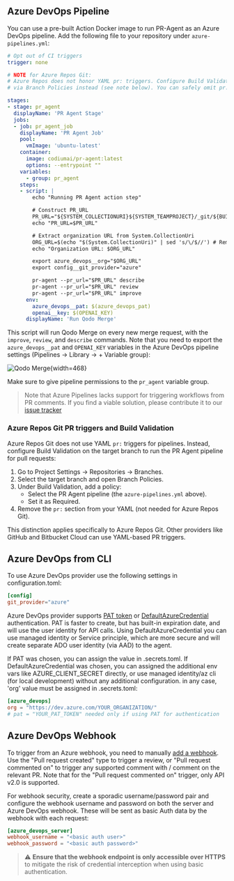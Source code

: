 ## Azure DevOps Pipeline

You can use a pre-built Action Docker image to run PR-Agent as an Azure DevOps pipeline.
Add the following file to your repository under `azure-pipelines.yml`:

```yaml
# Opt out of CI triggers
trigger: none

# NOTE for Azure Repos Git:
# Azure Repos does not honor YAML pr: triggers. Configure Build Validation
# via Branch Policies instead (see note below). You can safely omit pr:.

stages:
- stage: pr_agent
  displayName: 'PR Agent Stage'
  jobs:
  - job: pr_agent_job
    displayName: 'PR Agent Job'
    pool:
      vmImage: 'ubuntu-latest'
    container:
      image: codiumai/pr-agent:latest
      options: --entrypoint ""
    variables:
      - group: pr_agent
    steps:
    - script: |
        echo "Running PR Agent action step"

        # Construct PR_URL
        PR_URL="${SYSTEM_COLLECTIONURI}${SYSTEM_TEAMPROJECT}/_git/${BUILD_REPOSITORY_NAME}/pullrequest/${SYSTEM_PULLREQUEST_PULLREQUESTID}"
        echo "PR_URL=$PR_URL"

        # Extract organization URL from System.CollectionUri
        ORG_URL=$(echo "$(System.CollectionUri)" | sed 's/\/$//') # Remove trailing slash if present
        echo "Organization URL: $ORG_URL"

        export azure_devops__org="$ORG_URL"
        export config__git_provider="azure"

        pr-agent --pr_url="$PR_URL" describe
        pr-agent --pr_url="$PR_URL" review
        pr-agent --pr_url="$PR_URL" improve
      env:
        azure_devops__pat: $(azure_devops_pat)
        openai__key: $(OPENAI_KEY)
      displayName: 'Run Qodo Merge'
```

This script will run Qodo Merge on every new merge request, with the `improve`, `review`, and `describe` commands.
Note that you need to export the `azure_devops__pat` and `OPENAI_KEY` variables in the Azure DevOps pipeline settings (Pipelines -> Library -> + Variable group):

![Qodo Merge](https://codium.ai/images/pr_agent/azure_devops_pipeline_secrets.png){width=468}

Make sure to give pipeline permissions to the `pr_agent` variable group.

> Note that Azure Pipelines lacks support for triggering workflows from PR comments. If you find a viable solution, please contribute it to our [issue tracker](https://github.com/Codium-ai/pr-agent/issues)

### Azure Repos Git PR triggers and Build Validation

Azure Repos Git does not use YAML `pr:` triggers for pipelines. Instead, configure Build Validation on the target branch to run the PR Agent pipeline for pull requests:

1. Go to Project Settings → Repositories → Branches.
2. Select the target branch and open Branch Policies.
3. Under Build Validation, add a policy:
   - Select the PR Agent pipeline (the `azure-pipelines.yml` above).
   - Set it as Required.
4. Remove the `pr:` section from your YAML (not needed for Azure Repos Git).

This distinction applies specifically to Azure Repos Git. Other providers like GitHub and Bitbucket Cloud can use YAML-based PR triggers.

## Azure DevOps from CLI

To use Azure DevOps provider use the following settings in configuration.toml:

```toml
[config]
git_provider="azure"
```

Azure DevOps provider supports [PAT token](https://learn.microsoft.com/en-us/azure/devops/organizations/accounts/use-personal-access-tokens-to-authenticate?view=azure-devops&tabs=Windows) or [DefaultAzureCredential](https://learn.microsoft.com/en-us/azure/developer/python/sdk/authentication-overview#authentication-in-server-environments) authentication.
PAT is faster to create, but has built-in expiration date, and will use the user identity for API calls.
Using DefaultAzureCredential you can use managed identity or Service principle, which are more secure and will create separate ADO user identity (via AAD) to the agent.

If PAT was chosen, you can assign the value in .secrets.toml.
If DefaultAzureCredential was chosen, you can assigned the additional env vars like AZURE_CLIENT_SECRET directly,
or use managed identity/az cli (for local development) without any additional configuration.
in any case, 'org' value must be assigned in .secrets.toml:

```toml
[azure_devops]
org = "https://dev.azure.com/YOUR_ORGANIZATION/"
# pat = "YOUR_PAT_TOKEN" needed only if using PAT for authentication
```

## Azure DevOps Webhook

To trigger from an Azure webhook, you need to manually [add a webhook](https://learn.microsoft.com/en-us/azure/devops/service-hooks/services/webhooks?view=azure-devops).
Use the "Pull request created" type to trigger a review, or "Pull request commented on" to trigger any supported comment with /<command> <args> comment on the relevant PR. Note that for the "Pull request commented on" trigger, only API v2.0 is supported.

For webhook security, create a sporadic username/password pair and configure the webhook username and password on both the server and Azure DevOps webhook. These will be sent as basic Auth data by the webhook with each request:

```toml
[azure_devops_server]
webhook_username = "<basic auth user>"
webhook_password = "<basic auth password>"
```

> :warning: **Ensure that the webhook endpoint is only accessible over HTTPS** to mitigate the risk of credential interception when using basic authentication.
